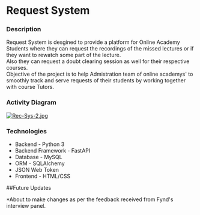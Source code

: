 # Request System

### Description

Request System is desgined to provide a platform for Online Academy Students where they can request the recordings of the missed lectures or if they want to rewatch some part of the lecture.  
Also they can request a doubt clearing session as well for their respective courses.  
Objective of the project is to help Admistration team of online academys' to smoothly track and serve requests of their students by working together with course Tutors.  

### Activity Diagram

[![Rec-Sys-2.jpg](https://i.postimg.cc/pTzryMdp/Rec-Sys-2.jpg)](https://postimg.cc/vg8bSjfs)

### Technologies
* Backend - Python 3
* Backend Framework - FastAPI
* Database - MySQL
* ORM - SQLAlchemy
* JSON Web Token
* Frontend - HTML/CSS

##Future Updates

*About to make changes as per the feedback received from Fynd's interview panel.
